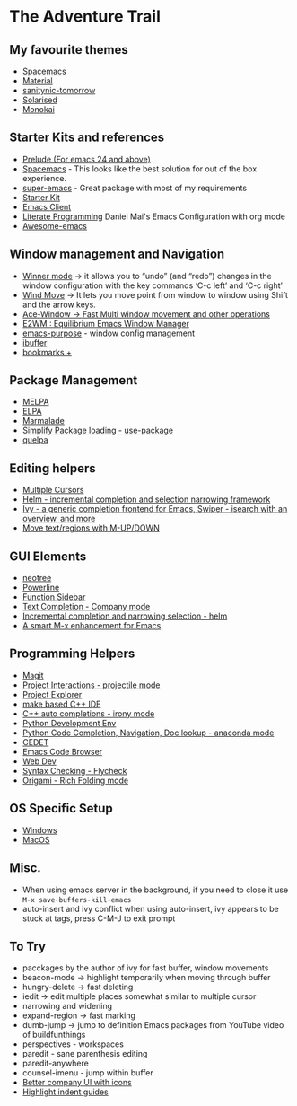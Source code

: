 The Adventure Trail
===================

## My favourite themes
- [Spacemacs](https://github.com/nashamri/spacemacs-theme)
- [Material](https://github.com/cpaulik/emacs-material-theme)
- [sanitynic-tomorrow](https://github.com/purcell/color-theme-sanityinc-tomorrow)
- [Solarised](https://github.com/bbatsov/solarized-emacs)
- [Monokai](https://github.com/oneKelvinSmith/monokai-emacs)

## Starter Kits and references

- [Prelude (For emacs 24 and above)](https://github.com/bbatsov/prelude#readme)
- [Spacemacs](https://github.com/syl20bnr/spacemacs) - This looks like the best solution for out of the box experience.
- [super-emacs](https://github.com/myTerminal/super-emacs) - Great package with most of my requirements
- [Starter Kit](https://github.com/eschulte/emacs24-starter-kit)
- [Emacs Client](http://www.emacswiki.org/emacs/EmacsClient)
- [Literate Programming](https://github.com/danielmai/.emacs.d) Daniel Mai's Emacs Configuration with org mode
- [Awesome-emacs](https://github.com/emacs-tw/awesome-emacs)

## Window management and Navigation

- [Winner mode](https://www.emacswiki.org/emacs?search=%22WinnerMode%22) ->  it allows you to “undo” (and “redo”) changes in the window configuration with the key commands ‘C-c left’ and ‘C-c right’
- [Wind Move](https://www.emacswiki.org/emacs?search=%22WindMove%22) ->   It lets you move point from window to window using Shift and the arrow keys.
- [Ace-Window -> Fast Multi window movement and other operations](https://github.com/abo-abo/ace-window)
- [E2WM : Equilibrium Emacs Window Manager](https://github.com/kiwanami/emacs-window-manager)
- [emacs-purpose](https://github.com/bmag/emacs-purpose/wiki) - window config management
- [ibuffer](https://www.emacswiki.org/emacs/IbufferMode)
- [bookmarks +](https://www.emacswiki.org/emacs/BookmarkPlus#Bookmark%2b)

## Package Management

- [MELPA](https://melpa.org/#/)
- [ELPA](http://elpa.gnu.org/)
- [Marmalade](https://marmalade-repo.org/)
- [Simplify Package loading - use-package](https://github.com/jwiegley/use-package)
- [quelpa](https://github.com/quelpa/quelpa)

## Editing helpers
- [Multiple Cursors](https://github.com/magnars/multiple-cursors.el)
- [Helm - incremental completion and selection narrowing framework](https://emacs-helm.github.io/helm/)
- [Ivy - a generic completion frontend for Emacs, Swiper - isearch with an overview, and more](https://github.com/abo-abo/swiper)
- [Move text/regions with M-UP/DOWN](https://github.com/emacsfodder/move-text)

## GUI Elements

- [neotree](https://github.com/jaypei/emacs-neotree)
- [Powerline](https://github.com/milkypostman/powerline)
- [Function Sidebar](https://github.com/bmag/imenu-list)
- [Text Completion - Company mode](http://company-mode.github.io/)
- [Incremental completion and narrowing selection - helm](https://emacs-helm.github.io/helm/)
- [A smart M-x enhancement for Emacs](https://github.com/nonsequitur/smex/)

## Programming Helpers

- [Magit](https://magit.vc/)
- [Project Interactions - projectile mode](https://github.com/bbatsov/projectile)
- [Project Explorer](https://github.com/sabof/project-explorer)
- [make based C++ IDE](https://github.com/atilaneves/cmake-ide)
- [C++ auto completions - irony mode](https://github.com/Sarcasm/irony-mode)
- [Python Development Env](https://github.com/jorgenschaefer/elpy)
- [Python Code Completion, Navigation, Doc lookup - anaconda mode](https://github.com/proofit404/anaconda-mode)
- [CEDET](http://cedet.sourceforge.net/)
- [Emacs Code Browser](https://www.emacswiki.org/emacs/EmacsCodeBrowser)
- [Web Dev](https://github.com/smihica/emmet-mode)
- [Syntax Checking - Flycheck](http://www.flycheck.org/en/latest/)
- [Origami - Rich Folding mode](https://github.com/gregsexton/origami.el)

## OS Specific Setup

- [Windows](https://www.emacswiki.org/emacs/EmacsMsWindowsIntegration)
- [MacOS](https://www.emacswiki.org/emacs/EmacsForMacOS)

## Misc.
  * When using emacs server in the background, if you need to close it use
  `M-x save-buffers-kill-emacs`
  * auto-insert and ivy conflict
  when using auto-insert, ivy appears to be stuck at tags, press C-M-J to exit prompt

## To Try
* pacckages by the author of ivy for fast buffer, window movements
* beacon-mode -> highlight temporarily when moving through buffer
* hungry-delete -> fast deleting
* iedit -> edit multiple places somewhat similar to multiple cursor
* narrowing and widening
* expand-region -> fast marking
* dumb-jump -> jump to definition
Emacs packages from YouTube video of buildfunthings
* perspectives - workspaces
* paredit - sane parenthesis editing
* paredit-anywhere
* counsel-imenu - jump within buffer
* [Better company UI with icons](https://github.com/sebastiencs/company-box)
* [Highlight indent guides](https://github.com/DarthFennec/highlight-indent-guides)
